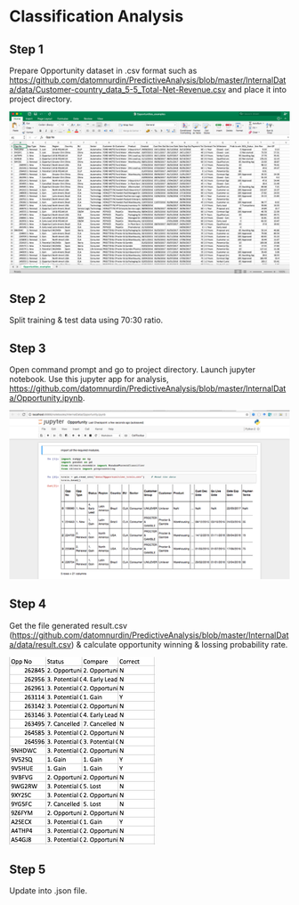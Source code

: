 # Classification Analysis

## Step 1

Prepare Opportunity dataset in .csv format such as https://github.com/datomnurdin/PredictiveAnalysis/blob/master/InternalData/data/Customer-country_data_5-5_Total-Net-Revenue.csv and place it into project directory.

![Opportunity dataset](https://raw.githubusercontent.com/datomnurdin/PredictiveAnalysis/master/images/image_2.png)

## Step 2

Split training & test data using 70:30 ratio.

## Step 3

Open command prompt and go to project directory. Launch jupyter notebook. Use this jupyter app for analysis, https://github.com/datomnurdin/PredictiveAnalysis/blob/master/InternalData/Opportunity.ipynb.

![Opportunity dataset](https://raw.githubusercontent.com/datomnurdin/PredictiveAnalysis/master/images/image_3.png)

## Step 4

Get the file generated result.csv (https://github.com/datomnurdin/PredictiveAnalysis/blob/master/InternalData/data/result.csv) & calculate opportunity winning & lossing probability rate.

![Opportunity dataset](https://raw.githubusercontent.com/datomnurdin/PredictiveAnalysis/master/images/image_4.png)


## Step 5

Update into .json file.
